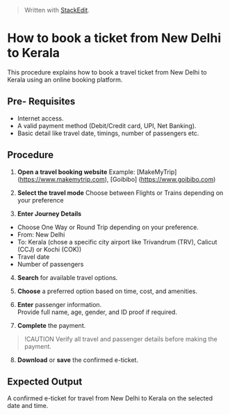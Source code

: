 


> Written with [StackEdit](https://stackedit.io/).

# How to book a ticket from New Delhi to Kerala

This procedure explains how to book a travel ticket from New Delhi to Kerala using an online booking platform.

## Pre- Requisites
- Internet access.
- A valid payment method (Debit/Credit card, UPI, Net Banking).
- Basic detail like travel date, timings, number of passengers etc.

## Procedure
1. **Open a travel booking website**
Example: [MakeMyTrip] (https://www.makemytrip.com), [Goibibo] (https://www.goibibo.com)

2. **Select the travel mode**
Choose between Flights or Trains depending on your preference

3. **Enter Journey Details**
- Choose One Way or Round Trip depending on your preference. 
- From: New Delhi
- To: Kerala (chose a specific city airport like Trivandrum (TRV), Calicut (CCJ) or Kochi (COK))
- Travel date
- Number of passengers

4. **Search** for available travel options.

5. **Choose** a preferred option based on time, cost, and amenities.

6. **Enter** passenger information.  
   Provide full name, age, gender, and ID proof if required.

7. **Complete** the payment.

> !CAUTION
> Verify all travel and passenger details before making the payment.

8. **Download** or **save** the confirmed e-ticket.

## Expected Output
A confirmed e-ticket for travel from New Delhi to Kerala on the selected date and time.

<!--stackedit_data:
eyJoaXN0b3J5IjpbMTk5MDYxMzY3N119
-->